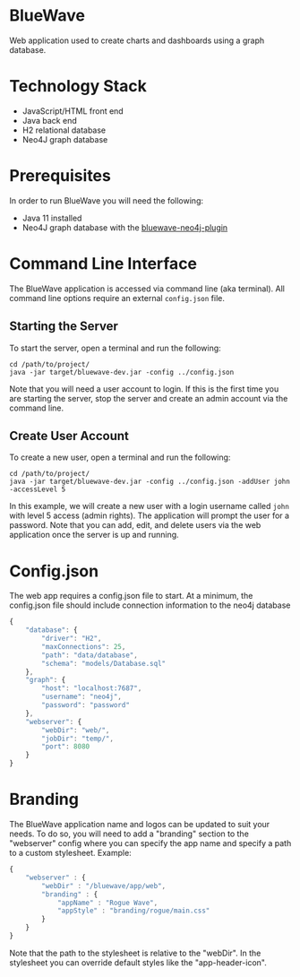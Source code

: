# BlueWave

Web application used to create charts and dashboards using a graph database.


# Technology Stack

- JavaScript/HTML front end
- Java back end
- H2 relational database
- Neo4J graph database

# Prerequisites
In order to run BlueWave you will need the following:

- Java 11 installed
- Neo4J graph database with the [bluewave-neo4j-plugin](https://github.com/BlueWaveTechnologies/bluewave-neo4j-plugin)


# Command Line Interface

The BlueWave application is accessed via command line (aka terminal).
All command line options require an external `config.json` file.


## Starting the Server
To start the server, open a terminal and run the following:
```console
cd /path/to/project/
java -jar target/bluewave-dev.jar -config ../config.json
```
Note that you will need a user account to login. If this is the first time
you are starting the server, stop the server and create an admin account via
the command line.

## Create User Account

To create a new user, open a terminal and run the following:
```console
cd /path/to/project/
java -jar target/bluewave-dev.jar -config ../config.json -addUser john -accessLevel 5
```
In this example, we will create a new user with a login username called `john` with level 5 access (admin rights).
The application will prompt the user for a password. Note that you can add, edit, and delete users via the web application
once the server is up and running.


# Config.json
The web app requires a config.json file to start. At a minimum, the config.json
file should include connection information to the neo4j database

```javascript
{
    "database": {
        "driver": "H2",
        "maxConnections": 25,
        "path": "data/database",
        "schema": "models/Database.sql"
    },
    "graph": {
        "host": "localhost:7687",
        "username": "neo4j",
        "password": "password"
    },
    "webserver": {
        "webDir": "web/",
        "jobDir": "temp/",
        "port": 8080
    }
}
```


# Branding

The BlueWave application name and logos can be updated to suit your needs. To do
so, you will need to add a "branding" section to the "webserver" config where you
can specify the app name and specify a path to a custom stylesheet. Example:
```javascript
{
    "webserver" : {
        "webDir" : "/bluewave/app/web",
        "branding" : {
            "appName" : "Rogue Wave",
            "appStyle" : "branding/rogue/main.css"
        }
    }
}
```

Note that the path to the stylesheet is relative to the "webDir". In the stylesheet
you can override default styles like the "app-header-icon".



